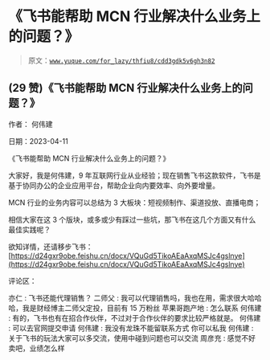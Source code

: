 # 《飞书能帮助 MCN 行业解决什么业务上的问题？》

> 原文：[`www.yuque.com/for_lazy/thfiu8/cdd3gdk5v6gh3n82`](https://www.yuque.com/for_lazy/thfiu8/cdd3gdk5v6gh3n82)



## (29 赞)《飞书能帮助 MCN 行业解决什么业务上的问题？》 

作者： 何伟建 

日期：2023-04-11 

《飞书能帮助 MCN 行业解决什么业务上的问题？》 

大家好，我是何伟建，9 年互联网行业从业经验；现在销售飞书这款软件，飞书是基于协同办公的企业应用平台，帮助企业向内要效率、向外要增量。 

MCN 行业的业务内容可以总结为 3 大板块：短视频制作、渠道投放、直播电商； 

相信大家在这 3 个版块，或多或少有踩过一些坑，那飞书在这几个方面又有什么最佳实践呢？ 

欲知详情，还请移步飞书：[https://d24gxr9obe.feishu.cn/docx/VQuGd5TikoAEaAxqMSJc4gslnye](https://d24gxr9obe.feishu.cn/docx/VQuGd5TikoAEaAxqMSJc4gslnye) 

评论区： 

亦仁 : 飞书还能代理销售？ 二师父 : 我可以代理销售吗，我也在用，需求很大哈哈哈，我是财经博主二师父定投，目前有 15 万粉丝 苹果哥跑产地 : 怎么联系 何伟建 : 有的，飞书也有在招合作伙伴，不过对于合作伙伴的要求比较严格就是。 何伟建 : 可以去官网提交申请 何伟建 : 我没有龙珠不能留联系方式 你可以私我 何伟建 : 关于飞书的玩法大家可以多交流，使用中碰到问题也可以交流 周彦充 : 感觉不好卖吧，业绩怎么样